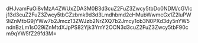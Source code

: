 dHJvamFuOi8vMzA4ZWUxZDA3M0B3d3cuZ2FuZ3Zwcy5tbDo0NDM/cGVlcj13d3cuZ2FuZ3Zwcy5tbCZzbmk9d3d3Lmdhbmd2cHMubWwmcGx1Z2luPW9iZnMtbG9jYWw7b2Jmcz13ZWJzb2NrZXQ7b2Jmcy1ob3N0PXd3dy5nYW5ndnBzLm1sO29iZnMtdXJpPS82Yjk3YmY2OCN3d3cuZ2FuZ3Zwcy5tbF90cm9qYW5fZ29fd3M=
